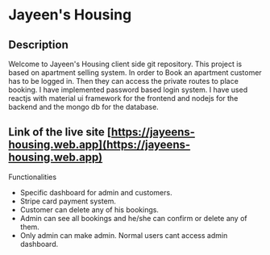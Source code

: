 # Jayeen's Housing 
## Description  
Welcome to Jayeen's Housing client side git repository. This project is based on apartment selling system. In order to Book an apartment customer has to be logged in. Then they can access the private routes to place booking. I have implemented password based login system. I have used reactjs with material ui framework for the frontend and nodejs for the backend and the mongo db for the database.

## Link of the live site [https://jayeens-housing.web.app](https://jayeens-housing.web.app) 

Functionalities
- Specific dashboard for admin and customers.
- Stripe card payment system.
- Customer can delete any of his bookings.
- Admin can see all bookings and he/she can confirm or delete any of them.
- Only admin can make admin. Normal users cant access admin dashboard.